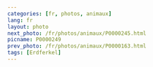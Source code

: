 ```yaml
---
categories: [fr, photos, animaux]
lang: fr
layout: photo
next_photo: /fr/photos/animaux/P0000245.html
picname: P0000249
prev_photo: /fr/photos/animaux/P0000163.html
tags: [Erdferkel]
---
```

